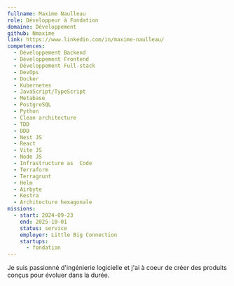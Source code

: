 ```yaml
---
fullname: Maxime Naulleau
role: Développeur à Fondation
domaine: Développement
github: Nmaxime
link: https://www.linkedin.com/in/maxime-naulleau/
competences:
  - Développement Backend
  - Développement Frontend
  - Développement Full-stack
  - DevOps
  - Docker
  - Kubernetes
  - JavaScript/TypeScript
  - Metabase
  - PostgreSQL
  - Python
  - Clean architecture
  - TDD
  - DDD
  - Nest JS
  - React
  - Vite JS
  - Node JS
  - Infrastructure as  Code
  - Terraform
  - Terragrunt
  - Helm
  - Airbyte
  - Kestra
  - Architecture hexagonale
missions:
  - start: 2024-09-23
    end: 2025-10-01
    status: service
    employer: Little Big Connection
    startups:
      - fondation
---
```

Je suis passionné d'ingénierie logicielle et j'ai à coeur de créer des produits conçus pour évoluer dans la durée.